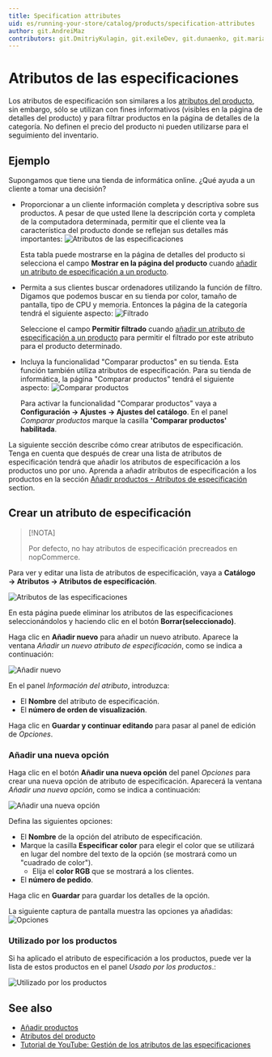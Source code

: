```yaml
---
title: Specification attributes
uid: es/running-your-store/catalog/products/specification-attributes
author: git.AndreiMaz
contributors: git.DmitriyKulagin, git.exileDev, git.dunaenko, git.mariannk
---
```


# Atributos de las especificaciones

Los atributos de especificación son similares a los [atributos del producto](xref:es/running-your-store/catalog/products/product-attributes), sin embargo, sólo se utilizan con fines informativos (visibles en la página de detalles del producto) y para filtrar productos en la página de detalles de la categoría. No definen el precio del producto ni pueden utilizarse para el seguimiento del inventario.

## Ejemplo
Supongamos que tiene una tienda de informática online. ¿Qué ayuda a un cliente a tomar una decisión? 

- Proporcionar a un cliente información completa y descriptiva sobre sus productos. A pesar de que usted llene la descripción corta y completa de la computadora determinada, permitir que el cliente vea la característica del producto donde se reflejan sus detalles más importantes: 
	![Atributos de las especificaciones](_static/specification-attributes/specs.jpg)

	Esta tabla puede mostrarse en la página de detalles del producto si selecciona el campo **Mostrar en la página del producto** cuando [añadir un atributo de especificación a un producto](xref:es/running-your-store/catalog/products/add-products#specification-attributes).

- Permita a sus clientes buscar ordenadores utilizando la función de filtro. Digamos que podemos buscar en su tienda por color, tamaño de pantalla, tipo de CPU y memoria. Entonces la página de la categoría tendrá el siguiente aspecto:
	![Filtrado](_static/specification-attributes/filter.jpg)

	Seleccione el campo **Permitir filtrado** cuando [añadir un atributo de especificación a un producto](xref:es/running-your-store/catalog/products/add-products#specification-attributes) para permitir el filtrado por este atributo para el producto determinado.

- Incluya la funcionalidad "Comparar productos" en su tienda. Esta función también utiliza atributos de especificación. Para su tienda de informática, la página "Comparar productos" tendrá el siguiente aspecto:
	![Comparar productos](_static/specification-attributes/compare.jpg)

	Para activar la funcionalidad "Comparar productos" vaya a **Configuración → Ajustes → Ajustes del catálogo**. En el panel *Comparar productos* marque la casilla **'Comparar productos' habilitada**.

La siguiente sección describe cómo crear atributos de especificación. Tenga en cuenta que después de crear una lista de atributos de especificación tendrá que añadir los atributos de especificación a los productos uno por uno. Aprenda a añadir atributos de especificación a los productos en la sección [Añadir productos - Atributos de especificación](xref:es/running-your-store/catalog/products/add-products#specification-attributes) section.

## Crear un atributo de especificación

> [!NOTA]
> 
> Por defecto, no hay atributos de especificación precreados en nopCommerce.

Para ver y editar una lista de atributos de especificación, vaya a **Catálogo → Atributos → Atributos de especificación**.

![Atributos de las especificaciones](_static/specification-attributes/specification_attributes.jpg)

En esta página puede eliminar los atributos de las especificaciones seleccionándolos y haciendo clic en el botón **Borrar(seleccionado)**.

Haga clic en **Añadir nuevo** para añadir un nuevo atributo. Aparece la ventana *Añadir un nuevo atributo de especificación*, como se indica a continuación:

![Añadir nuevo](_static/specification-attributes/new-attribute.jpg)

En el panel *Información del atributo*, introduzca:
- El **Nombre** del atributo de especificación.
- El **número de orden de visualización**.

Haga clic en **Guardar y continuar editando** para pasar al panel de edición de *Opciones*. 

### Añadir una nueva opción

Haga clic en el botón **Añadir una nueva opción** del panel *Opciones* para crear una nueva opción de atributo de especificación. Aparecerá la ventana *Añadir una nueva opción*, como se indica a continuación:

![Añadir una nueva opción](_static/specification-attributes/add_a_new_option.jpg)

Defina las siguientes opciones:
- El **Nombre** de la opción del atributo de especificación.
- Marque la casilla **Especificar color** para elegir el color que se utilizará en lugar del nombre del texto de la opción (se mostrará como un "cuadrado de color").
	- Elija el **color RGB** que se mostrará a los clientes.
- El **número de pedido**.

Haga clic en **Guardar** para guardar los detalles de la opción.

La siguiente captura de pantalla muestra las opciones ya añadidas:
![Opciones](_static/specification-attributes/options.jpg)

### Utilizado por los productos

Si ha aplicado el atributo de especificación a los productos, puede ver la lista de estos productos en el panel *Usado por los productos*.:

![Utilizado por los productos](_static/specification-attributes/used-by.jpg)

## See also

- [Añadir productos](xref:es/running-your-store/catalog/products/add-products)
- [Atributos del producto](xref:es/running-your-store/catalog/products/product-attributes)
- [Tutorial de YouTube: Gestión de los atributos de las especificaciones](https://www.youtube.com/watch?v=YmD_vHqWzQw&index=11&list=PLnL_aDfmRHwsbhj621A-RFb1KnzeFxYz4)
